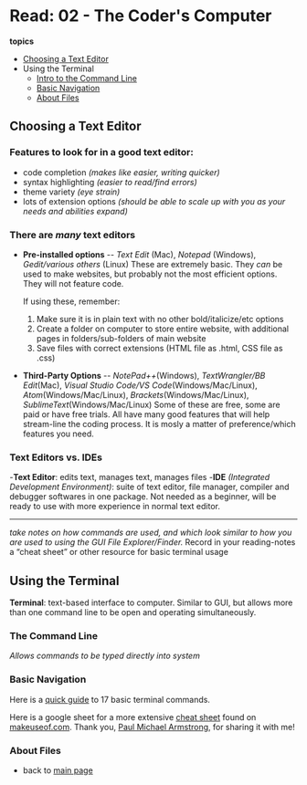 # Read: 02 - The Coder's Computer
**topics**
* [Choosing a Text Editor](https://codefellows.github.io/code-102-guide/curriculum/class-02/Choosing-A-Text-Editor--The-Older-Coder.pdf)
* Using the Terminal
  * [Intro to the Command Line](https://ryanstutorials.net/linuxtutorial/commandline.php) 
  * [Basic Navigation](https://ryanstutorials.net/linuxtutorial/navigation.php)
  * [About Files](https://ryanstutorials.net/linuxtutorial/aboutfiles.php)

## Choosing a Text Editor

### Features to look for in a good text editor:
- code completion *(makes like easier, writing quicker)*
- syntax highlighting *(easier to read/find errors)*
- theme variety *(eye strain)*
- lots of extension options *(should be able to scale up with you as your needs and abilities expand)*

### There are *many* text editors
- **Pre-installed options** -- *Text Edit* (Mac), *Notepad* (Windows), *Gedit/various others* (Linux)
 These are extremely basic. They *can* be used to make websites, but probably not the most efficient options. They will not feature code.
 
   If using these, remember: 
   1. Make sure it is in plain text with no other bold/italicize/etc options
   2. Create a folder on computer to store entire website, with additional pages in folders/sub-folders of main website
   3. Save files with correct extensions (HTML file as .html, CSS file as .css)

- **Third-Party Options** -- *NotePad++*(Windows), *TextWrangler/BB Edit*(Mac), *Visual Studio Code/VS Code*(Windows/Mac/Linux), *Atom*(Windows/Mac/Linux), *Brackets*(Windows/Mac/Linux), *SublimeText*(Windows/Mac/Linux)
 Some of these are free, some are paid or have free trials. All have many good features that will help stream-line the coding process. It is mosly a matter of preference/which features you need.
 
 ### Text Editors vs. IDEs
 
 -**Text Editor**: edits text, manages text, manages files
 -**IDE** *(Integrated Development Environment)*: suite of text editor, file manager, compiler and debugger softwares in one package. Not needed as a beginner, will be ready to use with more experience in normal text editor.
 
 --------------------------------------------------------------------------------------------------------------
 
 *take notes on how commands are used, and which look similar to how you are used to using the GUI File Explorer/Finder.*
 Record in your reading-notes a “cheat sheet” or other resource for basic terminal usage
 
 
 ## Using the Terminal
 
 **Terminal**: text-based interface to computer. Similar to GUI, but allows more than one command line to be open and operating simultaneously.
 
 ### The Command Line
 
 *Allows commands to be typed directly into system*
 
 
 
 
 ### Basic Navigation
 
 Here is a [quick guide](https://www.techrepublic.com/article/16-terminal-commands-every-user-should-know/) to 17 basic terminal commands.
 
 Here is a google sheet for a more extensive [cheat sheet](https://docs.google.com/spreadsheets/d/1FKZf2s0qzeWJmM2Yw4JfXQNuWKkpSA-_lDh6N9oHczg/edit#gid=0) found on [makeuseof.com](https://www.makeuseof.com/tag/mac-terminal-commands-cheat-sheet/). Thank you, [Paul Michael Armstrong](https://github.com/PaulMichaelArmstrong), for sharing it with me!
 
 ### About Files
 
 
 
 - back to [main page](README.md)
